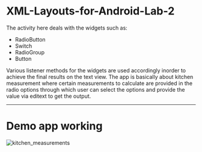 # XML-Layouts-for-Android-Lab-2

The activity here deals with the widgets such as:

* RadioButton
* Switch
* RadioGroup
* Button

Various listener methods for the widgets are used accordingly inorder to achieve the final results on the text view. The app is basically about kitchen measurement where
certain measurements to calculate are provided in the radio options through which user can select the options and provide the value via editext to get the output.

------------------------------------------

# Demo app working




![kitchen_measurements](https://user-images.githubusercontent.com/110808053/226163028-d6d0a844-88f4-4dab-ada5-f324eed1f24d.gif)
